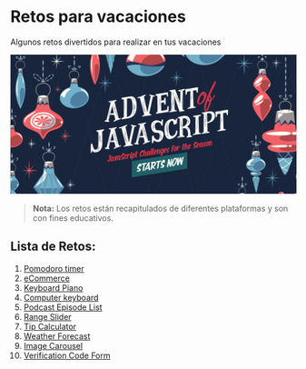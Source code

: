 # Retos para vacaciones
Algunos retos divertidos para realizar en tus vacaciones

<img src="./cover.png">

> **Nota:** Los retos están recapitulados de diferentes plataformas y son con fines educativos.

## Lista de Retos:

1. [Pomodoro timer](./01-pomodoro-timer/)
2. [eCommerce](./02-eCommerce/)
3. [Keyboard Piano](./03-keyboard-piano/)
4. [Computer keyboard](./04-computer-keyboard/)
5. [Podcast Episode List](./05-podcast-episode-list/)
6. [Range Slider](./06-range-slider/)
7. [Tip Calculator](./07-tip-calculator/)
8. [Weather Forecast](./08-weather-forecast/)
9. [Image Carousel](./09-image-carousel/)
10. [Verification Code Form](./10-verification-code-form/)

